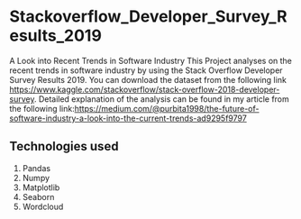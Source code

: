 # Stackoverflow_Developer_Survey_Results_2019
A Look into Recent Trends in Software Industry
This Project analyses on the recent trends in software industry by using the Stack Overflow Developer Survey Results 2019. You can download the dataset from the following link https://www.kaggle.com/stackoverflow/stack-overflow-2018-developer-survey. Detailed explanation of the analysis can be found in my article from the following link:https://medium.com/@purbita1998/the-future-of-software-industry-a-look-into-the-current-trends-ad9295f9797
## Technologies used
1.	Pandas
2.	Numpy
3.	Matplotlib
4.	Seaborn
5.	Wordcloud

